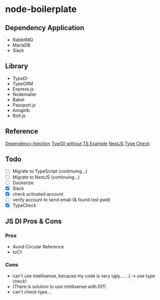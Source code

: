 # node-boilerplate

## Dependency Application

* RabbitMQ
* MariaDB
* Slack

## Library

* TypeDI
* TypeORM
* Express.js
* Nodemailer
* Babel
* Passport.js
* Amqplib
* Bolt.js

## Reference

[Dependency Injection](https://docs.typestack.community/typedi/usage-without-typescript/usage/02-basic-usage)
[TyprDI without TS Example](https://github.com/kdsonit/express-ioc-without-typescript)
[NestJS](https://docs.nestjs.com/)
[Type Check](https://www.typescriptlang.org/docs/handbook/intro-to-js-ts.html)

## Todo

* [ ] Migrate to TypeScript (continuing...)
* [ ] Migrate to NestJS (continuing...)
* [ ] Dockerize
* [x] Slack
* [x] check activated account
* [ ] verify account to send email (& found lost pwd)
* [x] TypeCheck

## JS DI Pros & Cons

### Pros

* Avoid Circular Reference
* IoC!!

### Cons

* can't use intellisense, because my code is very ugly..... :( -> use type check!
* (There is solution to use intellisense with DI?)
* can't check type....
